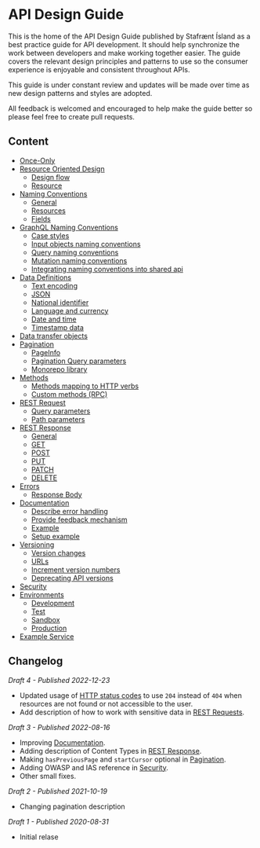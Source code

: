 # API Design Guide

This is the home of the API Design Guide published by Stafrænt Ísland as a best practice guide for API development. It should help synchronize the work between developers and make working together easier. The guide covers the relevant design principles and patterns to use so the consumer experience is enjoyable and consistent throughout APIs.

This guide is under constant review and updates will be made over time as new design patterns and styles are adopted.

All feedback is welcomed and encouraged to help make the guide better so please feel free to create pull requests.

## Content

- [Once-Only](once-only.md)
- [Resource Oriented Design](resource-oriented-design.md)
  - [Design flow](resource-oriented-design.md#design-flow)
  - [Resource](resource-oriented-design.md#resources)
- [Naming Conventions](naming-conventions.md)
  - [General](naming-conventions.md#general)
  - [Resources](naming-conventions.md#resources)
  - [Fields](naming-conventions.md#fields)
- [GraphQL Naming Conventions](graphql-naming-conventions.md)
  - [Case styles](graphql-naming-conventions.md#case-styles)
  - [Input objects naming conventions](graphql-naming-conventions.md#input-objects-naming-conventions)
  - [Query naming conventions](graphql-naming-conventions.md#query-naming-conventions)
  - [Mutation naming conventions](graphql-naming-conventions.md#mutation-naming-conventions)
  - [Integrating naming conventions into shared api](graphql-naming-conventions.md#integrating-naming-conventions-into-shared-api)
- [Data Definitions](data-definitions.md)
  - [Text encoding](data-definitions.md#text-encoding)
  - [JSON](data-definitions.md#json)
  - [National identifier](data-definitions.md#national-identifier)
  - [Language and currency](data-definitions.md#language-and-currency)
  - [Date and time](data-definitions.md#date-and-time)
  - [Timestamp data](data-definitions.md#timestamp-data)
- [Data transfer objects](data-transfer-objects.md)
- [Pagination](pagination.md)
  - [PageInfo](pagination.md#pageinfo)
  - [Pagination Query parameters](pagination.md#pagination-query-parameters)
  - [Monorepo library](pagination.md#monorepo-library)
- [Methods](methods.md)
  - [Methods mapping to HTTP verbs](methods.md#methods-mapping-to-http-verbs)
  - [Custom methods (RPC)](methods.md#custom-methods-rpc)
- [REST Request](rest-request.md)
  - [Query parameters](rest-request.md#query-parameters)
  - [Path parameters](rest-request.md#path-parameters)
- [REST Response](rest-response.md)
  - [General](rest-response.md#general)
  - [GET](rest-response.md#get)
  - [POST](rest-response.md#post)
  - [PUT](rest-response.md#put)
  - [PATCH](rest-response.md#patch)
  - [DELETE](rest-response.md#delete)
- [Errors](errors.md)
  - [Response Body](errors.md#response-body)
- [Documentation](documentation.md)
  - [Describe error handling](documentation.md#describe-error-handling)
  - [Provide feedback mechanism](documentation.md#provide-feedback-mechanism)
  - [Example](documentation.md#example)
  - [Setup example](documentation.md#setup-example)
- [Versioning](versioning.md)
  - [Version changes](versioning.md#version-changes)
  - [URLs](versioning.md#urls)
  - [Increment version numbers](versioning.md#increment-version-numbers)
  - [Deprecating API versions](versioning.md#deprecating-api-versions)
- [Security](security.md)
- [Environments](environments.md)
  - [Development](environments.md#development-environment)
  - [Test](environments.md#test-environment-for-providers-of-an-api)
  - [Sandbox](environments.md#sandbox-environment-for-consumers-of-an-api)
  - [Production](environments.md#production-environment)
- [Example Service](example.md)

## Changelog

_Draft 4 - Published 2022-12-23_

- Updated usage of [HTTP status codes](rest-response.md#http-status-codes) to use `204` instead of `404` when resources are not found or not accessible to the user.
- Add description of how to work with sensitive data in [REST Requests](rest-request.md#working-with-sensitive-data).

_Draft 3 - Published 2022-08-16_

- Improving [Documentation](documentation.md).
- Adding description of Content Types in [REST Response](rest-response.md).
- Making `hasPreviousPage` and `startCursor` optional in [Pagination](pagination.md).
- Adding OWASP and IAS reference in [Security](security.md).
- Other small fixes.

_Draft 2 - Published 2021-10-19_

- Changing pagination description

_Draft 1 - Published 2020-08-31_

- Initial relase
